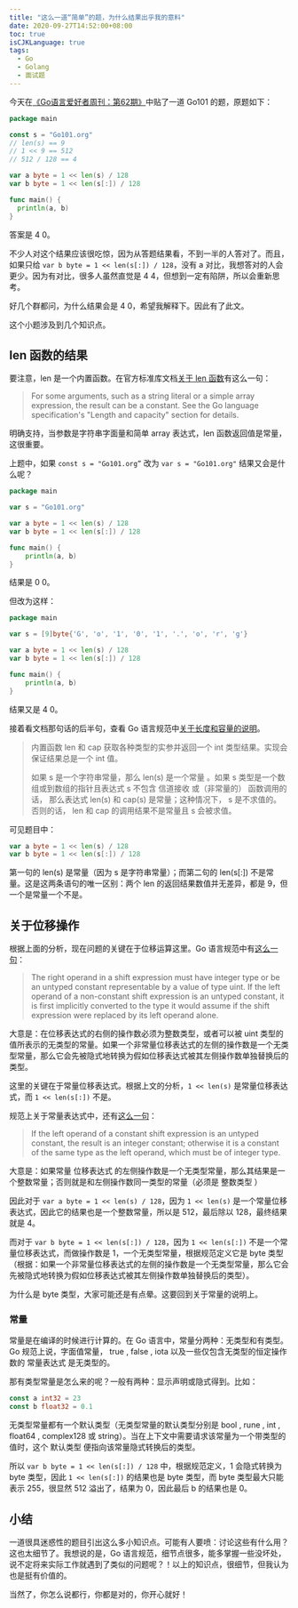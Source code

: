 ```yaml
---
title: "这么一道“简单”的题，为什么结果出乎我的意料"
date: 2020-09-27T14:52:00+08:00
toc: true
isCJKLanguage: true
tags: 
  - Go
  - Golang
  - 面试题
---
```


今天在[《Go语言爱好者周刊：第62期》](https://mp.weixin.qq.com/s/xvlAcDBqb77HUzTo7gjuCw)中贴了一道 Go101 的题，原题如下：

```go
package main

const s = "Go101.org"
// len(s) == 9
// 1 << 9 == 512
// 512 / 128 == 4

var a byte = 1 << len(s) / 128
var b byte = 1 << len(s[:]) / 128

func main() {
  println(a, b)
}
```

答案是 4 0。

不少人对这个结果应该很吃惊，因为从答题结果看，不到一半的人答对了。而且，如果只给 `var b byte = 1 << len(s[:]) / 128`，没有 a 对比，我想答对的人会更少。因为有对比，很多人虽然直觉是 4 4，但想到一定有陷阱，所以会重新思考。

好几个群都问，为什么结果会是 4 0，希望我解释下。因此有了此文。

这个小题涉及到几个知识点。

## len 函数的结果

要注意，len 是一个内置函数。在官方标准库文档[关于 len 函数](https://docs.studygolang.com/pkg/builtin/#len)有这么一句：

> For some arguments, such as a string literal or a simple array expression, the result can be a constant. See the Go language specification's "Length and capacity" section for details.

明确支持，当参数是字符串字面量和简单 array 表达式，len 函数返回值是常量，这很重要。

上题中，如果 `const s = "Go101.org”` 改为 `var s = "Go101.org"` 结果又会是什么呢？

```go
package main

var s = "Go101.org"

var a byte = 1 << len(s) / 128
var b byte = 1 << len(s[:]) / 128

func main() {
	println(a, b)
}
```

结果是 0 0。

但改为这样：

```go
package main

var s = [9]byte{'G', 'o', '1', '0', '1', '.', 'o', 'r', 'g'}

var a byte = 1 << len(s) / 128
var b byte = 1 << len(s[:]) / 128

func main() {
	println(a, b)
}
```

结果又是 4 0。

接着看文档那句话的后半句，查看 Go 语言规范中[关于长度和容量的说明](https://hao.studygolang.com/golang_spec.html#id221)。

> 内置函数 len 和 cap 获取各种类型的实参并返回一个 int 类型结果。实现会保证结果总是一个 int 值。
>
> 如果 s 是一个字符串常量，那么 len(s) 是一个常量 。如果 s 类型是一个数组或到数组的指针且表达式 s 不包含 信道接收 或（非常量的） 函数调用的话， 那么表达式 len(s) 和 cap(s) 是常量；这种情况下， s 是不求值的。否则的话， len 和 cap 的调用结果不是常量且 s 会被求值。

可见题目中：

```go
var a byte = 1 << len(s) / 128
var b byte = 1 << len(s[:]) / 128
```

第一句的 len(s) 是常量（因为 s 是字符串常量）；而第二句的 len(s[:]) 不是常量。这是这两条语句的唯一区别：两个 len 的返回结果数值并无差异，都是 9，但一个是常量一个不是。

## 关于位移操作

根据上面的分析，现在问题的关键在于位移运算这里。Go 语言规范中有[这么一句](https://docs.studygolang.com/ref/spec#Operators)：

> The right operand in a shift expression must have integer type or be an untyped constant representable by a value of type uint. If the left operand of a non-constant shift expression is an untyped constant, it is first implicitly converted to the type it would assume if the shift expression were replaced by its left operand alone.

大意是：在位移表达式的右侧的操作数必须为整数类型，或者可以被 uint 类型的值所表示的无类型的常量。如果一个非常量位移表达式的左侧的操作数是一个无类型常量，那么它会先被隐式地转换为假如位移表达式被其左侧操作数单独替换后的类型。

这里的关键在于常量位移表达式。根据上文的分析，`1 << len(s)` 是常量位移表达式，而 `1 << len(s[:])` 不是。

规范上关于常量表达式中，还有[这么一句](https://docs.studygolang.com/ref/spec#Constant_expressions)：

> If the left operand of a constant shift expression is an untyped constant, the result is an integer constant; otherwise it is a constant of the same type as the left operand, which must be of integer type.

大意是：如果常量 位移表达式 的左侧操作数是一个无类型常量，那么其结果是一个整数常量；否则就是和左侧操作数同一类型的常量（必须是 整数类型 ）

因此对于 `var a byte = 1 << len(s) / 128`，因为 `1 << len(s)` 是一个常量位移表达式，因此它的结果也是一个整数常量，所以是 512，最后除以 128，最终结果就是 4。

而对于 `var b byte = 1 << len(s[:]) / 128`，因为 `1 << len(s[:])` 不是一个常量位移表达式，而做操作数是 1，一个无类型常量，根据规范定义它是 byte 类型（根据：如果一个非常量位移表达式的左侧的操作数是一个无类型常量，那么它会先被隐式地转换为假如位移表达式被其左侧操作数单独替换后的类型）。

为什么是 byte 类型，大家可能还是有点晕。这要回到关于常量的说明上。

### 常量

常量是在编译的时候进行计算的。在 Go 语言中，常量分两种：无类型和有类型。Go 规范上说，字面值常量， true , false , iota 以及一些仅包含无类型的恒定操作数的 常量表达式 是无类型的。

那有类型常量是怎么来的呢？一般有两种：显示声明或隐式得到。比如：

```go
const a int32 = 23
const b float32 = 0.1
```

无类型常量都有一个默认类型（无类型常量的默认类型分别是 bool , rune , int , float64 , complex128 或 string）。当在上下文中需要请求该常量为一个带类型的值时，这个 默认类型 便指向该常量隐式转换后的类型。

所以 `var b byte = 1 << len(s[:]) / 128` 中，根据规范定义，1 会隐式转换为 byte 类型，因此 `1 << len(s[:])` 的结果也是 byte 类型，而 byte 类型最大只能表示 255，很显然 512 溢出了，结果为 0，因此最后 b 的结果也是 0。

## 小结

一道很具迷惑性的题目引出这么多小知识点。可能有人要喷：讨论这些有什么用？这也太细节了。我想说的是，Go 语言规范，细节点很多，能多掌握一些没坏处，说不定将来实际工作就遇到了类似的问题呢？！以上的知识点，很细节，但我认为也是挺有价值的。

当然了，你怎么说都行，你都是对的，你开心就好！
